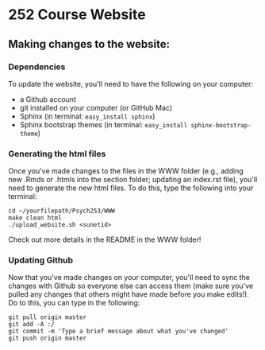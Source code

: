 252 Course Website
==============

## Making changes to the website:

### Dependencies

To update the website, you'll need to have the following on your computer:

- a Github account
- git installed on your computer (or GitHub Mac)
- Sphinx (in terminal: `easy_install sphinx`)
- Sphinx bootstrap themes (in terminal: `easy_install sphinx-bootstrap-theme`)

### Generating the html files

Once you've made changes to the files in the WWW folder (e.g., adding new .Rmds or .htmls into the section folder; updating an index.rst file), you'll need to generate the new html files. To do this, type the following into your terminal:

```
cd ~/yourfilepath/Psych253/WWW
make clean html
./upload_website.sh <sunetid>
```

Check out more details in the README in the WWW folder!

### Updating Github

Now that you've made changes on your computer, you'll need to sync the changes with Github so everyone else can access them (make sure you've pulled any changes that others might have made before you make edits!). Do to this, you can type in the following:

```
git pull origin master
git add -A :/
git commit -m 'Type a brief message about what you've changed'
git push origin master
```

